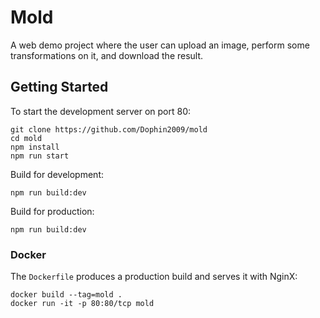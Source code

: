 # Mold

A web demo project where the user can upload an image, perform some
transformations on it, and download the result.

## Getting Started

To start the development server on port 80:

``` shell
git clone https://github.com/Dophin2009/mold
cd mold
npm install
npm run start
```

Build for development:

``` shell
npm run build:dev
```

Build for production:

``` shell
npm run build:dev
```

### Docker

The `Dockerfile` produces a production build and serves it with NginX:

``` shell
docker build --tag=mold .
docker run -it -p 80:80/tcp mold
```
